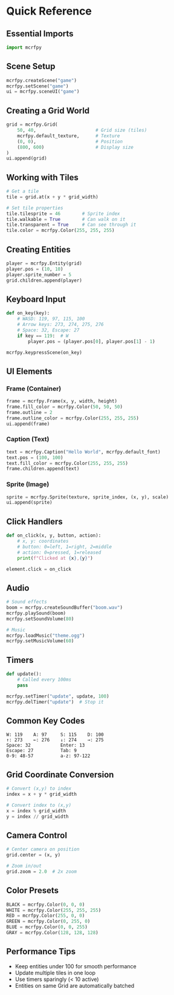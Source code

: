 # Quick Reference

## Essential Imports
```python
import mcrfpy
```

## Scene Setup
```python
mcrfpy.createScene("game")
mcrfpy.setScene("game")
ui = mcrfpy.sceneUI("game")
```

## Creating a Grid World
```python
grid = mcrfpy.Grid(
    50, 40,                      # Grid size (tiles)
    mcrfpy.default_texture,      # Texture
    (0, 0),                      # Position
    (800, 600)                   # Display size
)
ui.append(grid)
```

## Working with Tiles
```python
# Get a tile
tile = grid.at(x + y * grid_width)

# Set tile properties
tile.tilesprite = 46        # Sprite index
tile.walkable = True        # Can walk on it
tile.transparent = True     # Can see through it
tile.color = mcrfpy.Color(255, 255, 255)
```

## Creating Entities
```python
player = mcrfpy.Entity(grid)
player.pos = (10, 10)
player.sprite_number = 5
grid.children.append(player)
```

## Keyboard Input
```python
def on_key(key):
    # WASD: 119, 97, 115, 100
    # Arrow keys: 273, 274, 275, 276
    # Space: 32, Escape: 27
    if key == 119:  # W
        player.pos = (player.pos[0], player.pos[1] - 1)

mcrfpy.keypressScene(on_key)
```

## UI Elements

### Frame (Container)
```python
frame = mcrfpy.Frame(x, y, width, height)
frame.fill_color = mcrfpy.Color(50, 50, 50)
frame.outline = 2
frame.outline_color = mcrfpy.Color(255, 255, 255)
ui.append(frame)
```

### Caption (Text)
```python
text = mcrfpy.Caption("Hello World", mcrfpy.default_font)
text.pos = (100, 100)
text.fill_color = mcrfpy.Color(255, 255, 255)
frame.children.append(text)
```

### Sprite (Image)
```python
sprite = mcrfpy.Sprite(texture, sprite_index, (x, y), scale)
ui.append(sprite)
```

## Click Handlers
```python
def on_click(x, y, button, action):
    # x, y: coordinates
    # button: 0=left, 1=right, 2=middle
    # action: 0=pressed, 1=released
    print(f"Clicked at {x},{y}")

element.click = on_click
```

## Audio
```python
# Sound effects
boom = mcrfpy.createSoundBuffer("boom.wav")
mcrfpy.playSound(boom)
mcrfpy.setSoundVolume(80)

# Music
mcrfpy.loadMusic("theme.ogg")
mcrfpy.setMusicVolume(60)
```

## Timers
```python
def update():
    # Called every 100ms
    pass

mcrfpy.setTimer("update", update, 100)
mcrfpy.delTimer("update")  # Stop it
```

## Common Key Codes
```
W: 119    A: 97     S: 115    D: 100
↑: 273    ←: 276    ↓: 274    →: 275
Space: 32           Enter: 13
Escape: 27          Tab: 9
0-9: 48-57          a-z: 97-122
```

## Grid Coordinate Conversion
```python
# Convert (x,y) to index
index = x + y * grid_width

# Convert index to (x,y)
x = index % grid_width
y = index // grid_width
```

## Camera Control
```python
# Center camera on position
grid.center = (x, y)

# Zoom in/out
grid.zoom = 2.0  # 2x zoom
```

## Color Presets
```python
BLACK = mcrfpy.Color(0, 0, 0)
WHITE = mcrfpy.Color(255, 255, 255)
RED = mcrfpy.Color(255, 0, 0)
GREEN = mcrfpy.Color(0, 255, 0)
BLUE = mcrfpy.Color(0, 0, 255)
GRAY = mcrfpy.Color(128, 128, 128)
```

## Performance Tips
- Keep entities under 100 for smooth performance
- Update multiple tiles in one loop
- Use timers sparingly (< 10 active)
- Entities on same Grid are automatically batched